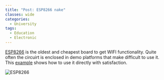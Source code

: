 ```yaml
---
title: "Post: ESP8266 nake"
classes: wide
categories:
  - University
tags:
  - Education
  - Electronic
---
```


[ESP8266](https://www.espressif.com/en/products/socs/esp8266) is the oldest and cheapest board to get WIFI functionality. Quite often the circuirt is enclosed in demo platforms that make difficult to use it. This [example](https://hackaday.com/2021/11/03/liberating-the-esp8266-from-its-development-board/) shows how to use it directly with satisfaction.

![ESP8266](https://hackaday.com/wp-content/uploads/2021/10/esptips_feat.jpg?w=800)

